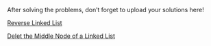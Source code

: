 After solving the problems, don’t forget to upload your solutions here!

[Reverse Linked List](https://leetcode.com/problems/reverse-linked-list/)

[Delet the Middle Node of a Linked List](https://leetcode.com/problems/delete-the-middle-node-of-a-linked-list/)

